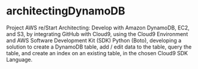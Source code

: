 # architectingDynamoDB
Project AWS re/Start Architecting: Develop with Amazon DynamoDB, EC2, and S3, by integrating GitHub with Cloud9, using the Cloud9 Environment and AWS Software Development Kit (SDK) Python (Boto), developing a solution to create a DynamoDB table, add / edit data to the table, query the table, and create an index on an existing table, in the chosen Cloud9 SDK Language.  
